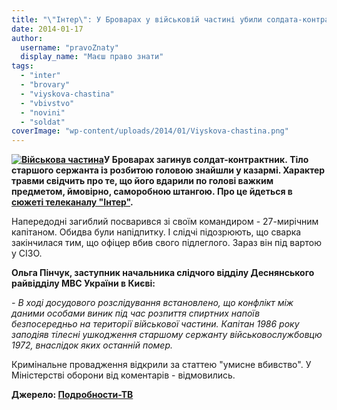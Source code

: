 ```yaml
---
title: "\"Інтер\": У Броварах у військовій частині убили солдата-контрактника"
date: 2014-01-17
author: 
  username: "pravoZnaty"
  display_name: "Маєш право знати"
tags: 
  - "inter"
  - "brovary"
  - "viyskova-chastina"
  - "vbivstvo"
  - "novini"
  - "soldat"
coverImage: "wp-content/uploads/2014/01/Viyskova-chastina.png"
---
```


**[![Військова частина](https://mpz.brovary.org/wp-content/uploads/2014/01/Viyskova-chastina.png)](https://mpz.brovary.org/wp-content/uploads/2014/01/Viyskova-chastina.png)У Броварах загинув солдат-контрактник. Тіло старшого сержанта із розбитою головою знайшли у казармі. Характер травми свідчить про те, що його вдарили по голові важким предметом, ймовірно, саморобною штангою. Про це йдеться в [сюжеті телеканалу "Інтер"](http://podrobnosti.ua/podrobnosti/2014/01/17/953381.html).**

Напередодні загиблий посварився зі своїм командиром - 27-мирічним капітаном. Обидва були напідпитку. І слідчі підозрюють, що сварка закінчилася тим, що офіцер вбив свого підлеглого. Зараз він під вартою у СІЗО.

**Ольга Пінчук, заступник начальника слідчого відділу Деснянського райвідділу МВС України в Києві:**

_\- В ході досудового розслідування встановлено, що конфлікт між даними особами виник під час розпиття спиртних напоїв безпосередньо на території військової частини. Капітан 1986 року заподіяв тілесні ушкодження старшому сержанту військовослужбовцю 1972, внаслідок яких останній помер._

Кримінальне провадження відкрили за статтею "умисне вбивство". У Міністерстві оборони від коментарів - відмовились.

**Джерело: [Подробности-ТВ](http://podrobnosti.ua/podrobnosti/2014/01/17/953381.html)**
